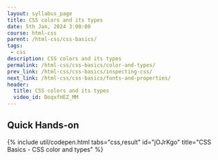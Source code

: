 ```yaml
---
layout: syllabus_page
title: CSS colors and its types
date: 5th Jan, 2024 3:00:00
course: html-css
parent: /html-css/css-basics/
tags:
 - css
description: CSS colors and its types
permalink: /html-css/css-basics/color-and-types/
prev_link: /html-css/css-basics/inspecting-css/
next_link: /html-css/css-basics/fonts-and-properties/
header:
  title: CSS colors and its types
  video_id: DoqxfHEZ_MM
---
```


## Quick Hands-on

{% include util/codepen.html tabs="css,result" id="jOJrKgo" title="CSS Basics  -  CSS color and types"  %}

